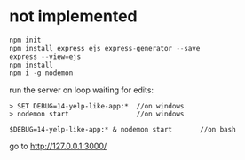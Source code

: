 # not implemented

```javascript
npm init 
npm install express ejs express-generator --save
express --view=ejs
npm install
npm i -g nodemon
```

run the server on loop waiting for edits:
```
> SET DEBUG=14-yelp-like-app:*  //on windows
> nodemon start                 //on windows

$DEBUG=14-yelp-like-app:* & nodemon start       //on bash
```
go to http://127.0.0.1:3000/


